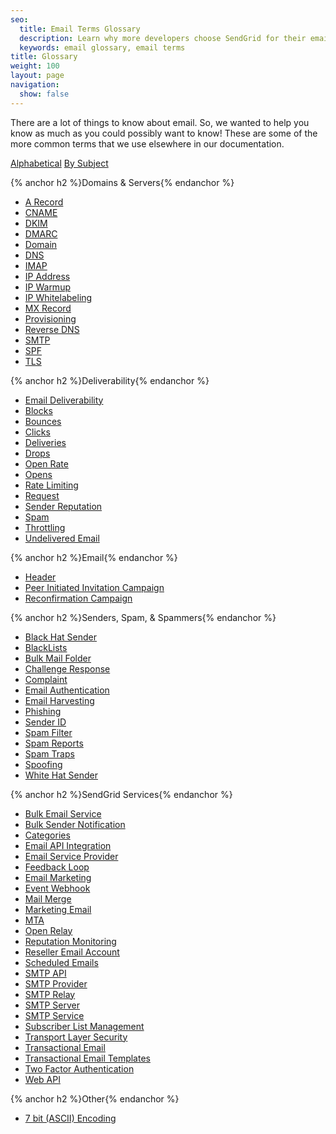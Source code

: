```yaml
---
seo:
  title: Email Terms Glossary
  description: Learn why more developers choose SendGrid for their email deliverability service to send transactional emails triggered by web apps. Get started for free
  keywords: email glossary, email terms
title: Glossary
weight: 100
layout: page
navigation:
  show: false
---
```

There are a lot of things to know about email. So, we wanted to help you know as much as you could possibly want to know! These are some of the more common terms that we use elsewhere in our documentation.

<a href="{{root_url}}/glossary.html">Alphabetical</a> <a class="active" href="{{root_url}}/Glossary/subjects.html">By Subject</a>

<div class="row">
    <div class="col-md-4">
        {% anchor h2 %}Domains & Servers{% endanchor %}
        <ul>
            <li><a href="{{root_url}}/Glossary/a_record.html">A Record</a></li>
            <li><a href="{{root_url}}/Glossary/cname.html">CNAME</a></li>
            <li><a href="{{root_url}}/Glossary/dkim.html">DKIM</a></li>
            <li><a href="{{root_url}}/Glossary/dmarc.html">DMARC</a></li>
            <li><a href="{{root_url}}/Glossary/domain.html">Domain</a></li>
            <li><a href="{{root_url}}/Glossary/dns.html">DNS</a></li>
            <li><a href="{{root_url}}/Glossary/imap.html">IMAP</a></li>
            <li><a href="{{root_url}}/Glossary/ip_address.html">IP Address</a></li>
            <li><a href="{{root_url}}/Glossary/ip_warmup.html">IP Warmup</a></li>
            <li><a href="{{root_url}}/Glossary/ip_whitelabeling.html">IP Whitelabeling</a></li>
            <li><a href="{{root_url}}/Glossary/mx_record.html">MX Record</a></li>
            <li><a href="{{root_url}}/Glossary/provisioning.html">Provisioning</a></li>
            <li><a href="{{root_url}}/Glossary/reverse_dns.html">Reverse DNS</a></li>
            <li><a href="{{root_url}}/Glossary/smtp.html">SMTP</a></li>
            <li><a href="{{root_url}}/Glossary/spf.html">SPF</a></li>
            <li><a href="{{root_url}}/Glossary/tls.html">TLS</a></li>
        </ul>
    </div>
    <div class="col-md-4">
        {% anchor h2 %}Deliverability{% endanchor %}
        <ul>
        <li><a href="{{root_url}}/Glossary/email_deliverability.html">Email Deliverability</a></li>
            <li><a href="{{root_url}}/Glossary/blocks.html">Blocks</a></li>
            <li><a href="{{root_url}}/Glossary/bounces.html">Bounces</a></li>
            <li><a href="{{root_url}}/Glossary/clicks.html">Clicks</a></li>
            <li><a href="{{root_url}}/Glossary/deliveries.html">Deliveries</a></li>
            <li><a href="{{root_url}}/Glossary/drops.html">Drops</a></li>
            <li><a href="{{root_url}}/Glossary/open_rate.html">Open Rate</a></li>
            <li><a href="{{root_url}}/Glossary/opens.html">Opens</a></li>
            <li><a href="{{root_url}}/Glossary/rate_limiting.html">Rate Limiting</a></li>
            <li><a href="{{root_url}}/Glossary/request.html">Request</a></li>
            <li><a href="{{root_url}}/Glossary/sender_reputation.html">Sender Reputation</a></li>
            <li><a href="{{root_url}}/Glossary/spam.html">Spam</a></li>
            <li><a href="{{root_url}}/Glossary/throttling.html">Throttling</a></li>
            <li><a href="{{root_url}}/Glossary/undelivered_email.html">Undelivered Email</a></li>
        </ul>
    </div>
    <div class="col-md-4">
        {% anchor h2 %}Email{% endanchor %}
        <ul>
            <li><a href="{{root_url}}/Glossary/header.html">Header</a></li>
            <li><a href="{{root_url}}/Glossary/peer_invitations.html">Peer Initiated Invitation Campaign</a></li>
            <li><a href="{{root_url}}/Glossary/reconfirmation.html">Reconfirmation Campaign</a></li>
        </ul>
    </div>
</div>
<div class="row">
    <div class="col-md-4">
        {% anchor h2 %}Senders, Spam, & Spammers{% endanchor %}
        <ul>
            <li><a href="{{root_url}}/Glossary/black_hat_sender.html">Black Hat Sender</a></li>
            <li><a href="{{root_url}}/Glossary/blacklists.html">BlackLists</a></li>
            <li><a href="{{root_url}}/Glossary/bulk_mail_folder.html">Bulk Mail Folder</a></li>
            <li><a href="{{root_url}}/Glossary/challenge_response.html">Challenge Response</a></li>
            <li><a href="{{root_url}}/Glossary/complaint.html">Complaint</a></li>
            <li><a href="{{root_url}}/Glossary/email_authentication.html">Email Authentication</a></li>
            <li><a href="{{root_url}}/Glossary/email_harvesting.html">Email Harvesting</a></li>
            <li><a href="{{root_url}}/Glossary/phishing.html">Phishing</a></li>
            <li><a href="{{root_url}}/Glossary/sender_id.html">Sender ID</a></li>
            <li><a href="{{root_url}}/Glossary/spam_filter.html">Spam Filter</a></li>
            <li><a href="{{root_url}}/Glossary/spam_reports.html">Spam Reports</a></li>
            <li><a href="{{root_url}}/Glossary/spam_traps.html">Spam Traps</a></li>
            <li><a href="{{root_url}}/Glossary/spoofing.html">Spoofing</a></li>
            <li><a href="{{root_url}}/Glossary/white_hat_sender.html">White Hat Sender</a></li>
        </ul>
    </div>
    <div class="col-md-4">
        {% anchor h2 %}SendGrid Services{% endanchor %}
        <ul>
            <li><a href="{{root_url}}/Glossary/bulk_email_service.html">Bulk Email Service</a></li>
            <li><a href="{{root_url}}/Glossary/bulk_sender_notification.html">Bulk Sender Notification</a></li>
            <li><a href="{{root_url}}/Glossary/categories.html">Categories</a></li>
            <li><a href="{{root_url}}/Glossary/email_api_integration.html">Email API Integration</a></li>
            <li><a href="{{root_url}}/Glossary/email_service_provider.html">Email Service Provider</a></li>
            <li><a href="{{root_url}}/Glossary/feedback_loop.html">Feedback Loop</a></li>
            <li><a href="{{root_url}}/Glossary/email_marketing.html">Email Marketing</a></li>
            <li><a href="{{root_url}}/Glossary/event_webhook.html">Event Webhook</a></li>
            <li><a href="{{root_url}}/Glossary/mail_merge.html">Mail Merge</a></li>
            <li><a href="{{root_url}}/Glossary/marketing_email.html">Marketing Email</a></li>
            <li><a href="{{root_url}}/Glossary/mta.html">MTA</a></li>
            <li><a href="{{root_url}}/Glossary/openrelay.html">Open Relay</a></li>
            <li><a href="{{root_url}}/Glossary/reputation_monitoring.html">Reputation Monitoring</a></li>
            <li><a href="{{root_url}}/Glossary/reseller_email_account.html">Reseller Email Account</a></li>
            <li><a href="{{root_url}}/Glossary/scheduled_emails.html">Scheduled Emails</a></li>
            <li><a href="{{root_url}}/Glossary/smtp_api.html">SMTP API</a></li>
            <li><a href="{{root_url}}/Glossary/smtp_provider.html">SMTP Provider</a></li>
            <li><a href="{{root_url}}/Glossary/smtp_relay.html">SMTP Relay</a></li>
            <li><a href="{{root_url}}/Glossary/smtp_server.html">SMTP Server</a></li>
            <li><a href="{{root_url}}/Glossary/smtp_service.html">SMTP Service</a></li>
            <li><a href="{{root_url}}/Glossary/subscriber_list_management.html">Subscriber List Management</a></li>
            <li><a href="{{root_url}}/Glossary/tls.html">Transport Layer Security</a></li>
            <li><a href="{{root_url}}/Glossary/transactional_email.html">Transactional Email</a></li>
            <li><a href="{{root_url}}/Glossary/transactional_email_templates.html">Transactional Email Templates</a></li>
            <li><a href="{{root_url}}/Glossary/two_factor_authentication.html">Two Factor Authentication</a></li>
            <li><a href="{{root_url}}/Glossary/web_api.html">Web API</a></li>
        </ul>
    </div>
    <div class="col-md-4">
        {% anchor h2 %}Other{% endanchor %}
        <ul>
          <li><a href="{{root_url}}/Glossary/7_bit_encoding.html">7 bit (ASCII) Encoding</a></li>
        </ul>
    </div>
</div>
